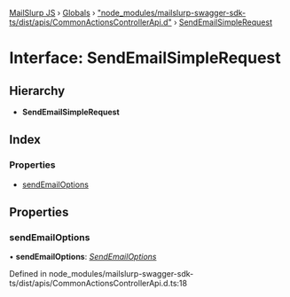 [MailSlurp JS](../README.md) › [Globals](../globals.md) › ["node_modules/mailslurp-swagger-sdk-ts/dist/apis/CommonActionsControllerApi.d"](../modules/_node_modules_mailslurp_swagger_sdk_ts_dist_apis_commonactionscontrollerapi_d_.md) › [SendEmailSimpleRequest](_node_modules_mailslurp_swagger_sdk_ts_dist_apis_commonactionscontrollerapi_d_.sendemailsimplerequest.md)

# Interface: SendEmailSimpleRequest

## Hierarchy

* **SendEmailSimpleRequest**

## Index

### Properties

* [sendEmailOptions](_node_modules_mailslurp_swagger_sdk_ts_dist_apis_commonactionscontrollerapi_d_.sendemailsimplerequest.md#sendemailoptions)

## Properties

###  sendEmailOptions

• **sendEmailOptions**: *[SendEmailOptions](_node_modules_mailslurp_swagger_sdk_ts_dist_models_sendemailoptions_d_.sendemailoptions.md)*

Defined in node_modules/mailslurp-swagger-sdk-ts/dist/apis/CommonActionsControllerApi.d.ts:18
